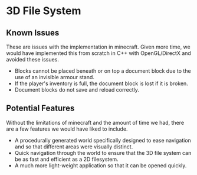 # 3D File System

## Known Issues
These are issues with the implementation in minecraft. Given more time, we would have implemented this from scratch in C++ with OpenGL/DirectX and avoided these issues.
* Blocks cannot be placed beneath or on top a document block due to the use of an invisible armour stand.
* If the player's inventory is full, the document block is lost if it is broken.
* Document blocks do not save and reload correctly.

## Potential Features
Without the limitations of minecraft and the amount of time we had, there are a few features we would have liked to include.
* A procedurally generated world specifically designed to ease navigation and so that different areas were visually distinct.
* Quick navigation through the world to ensure that the 3D file system can be as fast and efficient as a 2D filesystem.
* A much more light-weight application so that it can be opened quickly.
